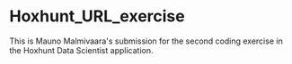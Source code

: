 # Hoxhunt_URL_exercise
This is Mauno Malmivaara's submission for the second coding exercise in the Hoxhunt Data Scientist application.
